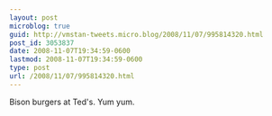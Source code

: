 ```yaml
---
layout: post
microblog: true
guid: http://vmstan-tweets.micro.blog/2008/11/07/995814320.html
post_id: 3053837
date: 2008-11-07T19:34:59-0600
lastmod: 2008-11-07T19:34:59-0600
type: post
url: /2008/11/07/995814320.html
---
```

Bison burgers at Ted's. Yum yum.
